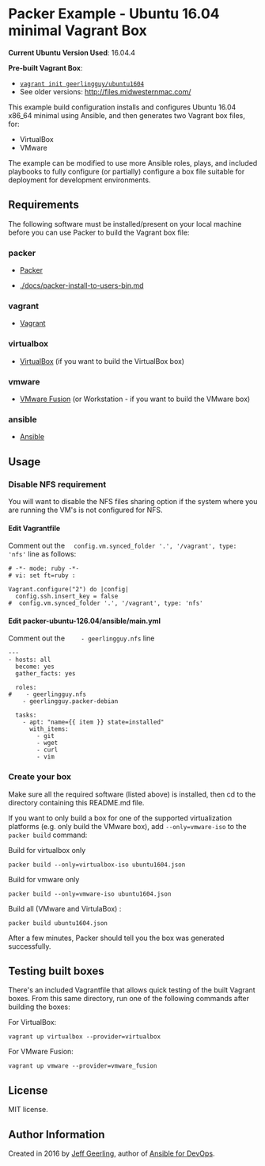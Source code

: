 # Packer Example - Ubuntu 16.04 minimal Vagrant Box

**Current Ubuntu Version Used**: 16.04.4

**Pre-built Vagrant Box**:

  - [`vagrant init geerlingguy/ubuntu1604`](https://vagrantcloud.com/geerlingguy/boxes/ubuntu1604)
  - See older versions: http://files.midwesternmac.com/

This example build configuration installs and configures Ubuntu 16.04 x86_64 minimal using Ansible, and then generates two Vagrant box files, for:

  - VirtualBox
  - VMware

The example can be modified to use more Ansible roles, plays, and included playbooks to fully configure (or partially) configure a box file suitable for deployment for development environments.

## Requirements

The following software must be installed/present on your local machine before you can use Packer to build the Vagrant box file:

### packer

- [Packer](http://www.packer.io/)


- [./docs/packer-install-to-users-bin.md](./docs/packer-install-to-users-bin.md)

### vagrant

  - [Vagrant](http://vagrantup.com/)

### virtualbox

  - [VirtualBox](https://www.virtualbox.org/) (if you want to build the VirtualBox box)

### vmware

  - [VMware Fusion](http://www.vmware.com/products/fusion/) (or Workstation - if you want to build the VMware box)

### ansible

  - [Ansible](http://docs.ansible.com/intro_installation.html)

## Usage

### Disable NFS requirement

You will want to disable the NFS files sharing option if the system where you are running the VM's is not configured for NFS.

#### Edit Vagrantfile

Comment out the `  config.vm.synced_folder '.', '/vagrant', type: 'nfs'` line as follows:

```shell
# -*- mode: ruby -*-
# vi: set ft=ruby :

Vagrant.configure("2") do |config|
  config.ssh.insert_key = false
#  config.vm.synced_folder '.', '/vagrant', type: 'nfs'
```

#### Edit packer-ubuntu-126.04/ansible/main.yml

Comment out the `    - geerlingguy.nfs` line

```shell
---
- hosts: all
  become: yes
  gather_facts: yes

  roles:
#    - geerlingguy.nfs
    - geerlingguy.packer-debian

  tasks:
    - apt: "name={{ item }} state=installed"
      with_items:
        - git
        - wget
        - curl
        - vim
```

### Create your box

Make sure all the required software (listed above) is installed, then cd to the directory containing this README.md file. 

If you want to only build a box for one of the supported virtualization platforms (e.g. only build the VMware box), add `--only=vmware-iso` to the `packer build` command:

Build for virtualbox only

```shell
packer build --only=virtualbox-iso ubuntu1604.json
```

Build for vmware only

```shell
packer build --only=vmware-iso ubuntu1604.json
```

Build all (VMware and VirtulaBox) :

    packer build ubuntu1604.json

After a few minutes, Packer should tell you the box was generated successfully.


## Testing built boxes

There's an included Vagrantfile that allows quick testing of the built Vagrant boxes. From this same directory, run one of the following commands after building the boxes:

For VirtualBox:

```shell
vagrant up virtualbox --provider=virtualbox
```

For VMware Fusion:

    vagrant up vmware --provider=vmware_fusion

## License

MIT license.

## Author Information

Created in 2016 by [Jeff Geerling](http://jeffgeerling.com/), author of [Ansible for DevOps](http://ansiblefordevops.com/).
